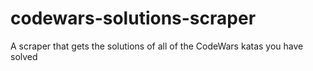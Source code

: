# codewars-solutions-scraper
A scraper that gets the solutions of all of the CodeWars katas you have solved
